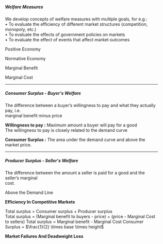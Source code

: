 ##### Welfare Measures
We develop concepts of welfare measures with multiple goals, for e.g.:  
	• To evaluate the efficiency of different market structures (competition, monopoly, etc.)  
	• To evaluate the effects of government policies on markets  
	• To evaluate the effect of events that affect market outcomes


Positive Economy

Normative Economy


Marginal Benefit

Marginal Cost

---

##### Consumer Surplus - Buyer's Welfare
The difference between a buyer’s willingness to pay and what they actually pay, i.e.  
marginal benefit minus price

**Willingness to pay :** 
	Maximum amount a buyer will pay for a good  
	The willingness to pay is closely related to the demand curve

**Consumer Surplus :** 
	The area under the demand curve and above the market price.



---

##### Producer Surplus - Seller's Welfare
The difference between the amount a seller is paid for a good and the seller’s marginal  
cost.

Above the Demand Line





**Efficiency In Competitive Markets**

Total surplus = Consumer surplus + Producer surplus  
Total surplus = (Marginal benefit to buyers - price) + (price - Marginal Cost to sellers)
Total surplus = Marginal benefit - Marginal Cost
Consumer Surplus = $\frac{1}{2} \times base \times height$

**Market Failures And Deadweight Loss**

